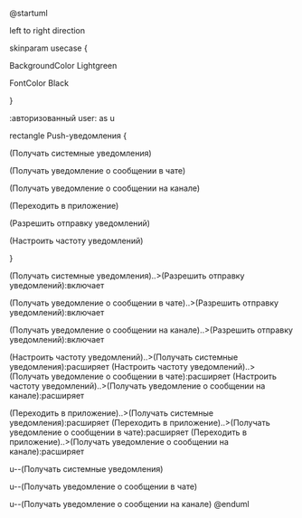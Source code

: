 @startuml

left to right direction

skinparam usecase {

 BackgroundColor Lightgreen

 FontColor Black

}

:авторизованный user: as u

rectangle Push-уведомления {

(Получать системные уведомления)

(Получать уведомление о сообщении в чате)

(Получать уведомление о сообщении на канале)

(Переходить в приложение)

(Разрешить отправку уведомлений)

(Настроить частоту уведомлений)

}

(Получать системные уведомления)..>(Разрешить отправку уведомлений):включает

(Получать уведомление о сообщении в чате)..>(Разрешить отправку уведомлений):включает

(Получать уведомление о сообщении на канале)..>(Разрешить отправку уведомлений):включает

(Настроить частоту уведомлений)..>(Получать системные уведомления):расширяет
(Настроить частоту уведомлений)..>(Получать уведомление о сообщении в чате):расширяет
(Настроить частоту уведомлений)..>(Получать уведомление о сообщении на канале):расширяет
 
(Переходить в приложение)..>(Получать системные уведомления):расширяет
(Переходить в приложение)..>(Получать уведомление о сообщении в чате):расширяет
(Переходить в приложение)..>(Получать уведомление о сообщении на канале):расширяет

u--(Получать системные уведомления)

u--(Получать уведомление о сообщении в чате)

u--(Получать уведомление о сообщении на канале)
@enduml